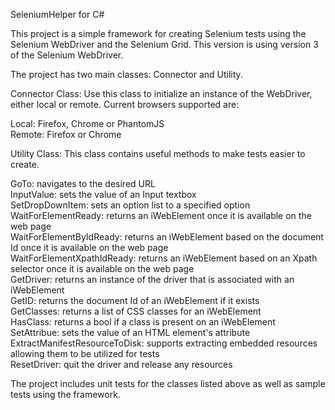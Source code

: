SeleniumHelper for C#

This project is a simple framework for 
creating Selenium tests using the Selenium
WebDriver and the Selenium Grid.  This version is using version 3
of the Selenium WebDriver.

The project has two main classes:  Connector and Utility.

Connector Class:
Use this class to initialize an instance of the WebDriver, 
either local or remote.  Current browsers supported are:

Local:  Firefox, Chrome or PhantomJS<br />
Remote:  Firefox or Chrome

Utility Class:
This class contains useful methods to make tests easier
to create.

GoTo: navigates to the desired URL<br />
InputValue: sets the value of an Input textbox<br />
SetDropDownItem: sets an option list to a specified option<br />
WaitForElementReady: returns an iWebElement once it is available
on the web page<br />
WaitForElementByIdReady: returns an iWebElement based on the document Id once it is available
on the web page <br />
WaitForElementXpathIdReady: returns an iWebElement based on an Xpath selector once it is available
on the web page <br />
GetDriver: returns an instance of the driver that is associated 
with an iWebElement<br />
GetID: returns the document Id of an iWebElement if it exists<br />
GetClasses: returns a list of CSS classes for an iWebElement<br />
HasClass:  returns a bool if a class is present on an iWebElement<br />
SetAttribue: sets the value of an HTML element's attribute<br />
ExtractManifestResourceToDisk: supports extracting embedded resources allowing them
to be utilized for tests<br />
ResetDriver: quit the driver and release any resources

The project includes unit tests for the classes listed above as well
as sample tests using the framework.